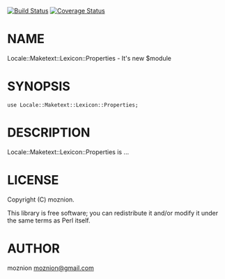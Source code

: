 [![Build Status](https://travis-ci.org/moznion/Locale-Maketext-Lexicon-Properties.png?branch=master)](https://travis-ci.org/moznion/Locale-Maketext-Lexicon-Properties) [![Coverage Status](https://coveralls.io/repos/moznion/Locale-Maketext-Lexicon-Properties/badge.png?branch=master)](https://coveralls.io/r/moznion/Locale-Maketext-Lexicon-Properties?branch=master)
# NAME

Locale::Maketext::Lexicon::Properties - It's new $module

# SYNOPSIS

    use Locale::Maketext::Lexicon::Properties;

# DESCRIPTION

Locale::Maketext::Lexicon::Properties is ...

# LICENSE

Copyright (C) moznion.

This library is free software; you can redistribute it and/or modify
it under the same terms as Perl itself.

# AUTHOR

moznion <moznion@gmail.com>
